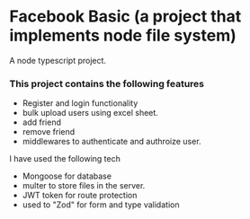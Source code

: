 # Facebook Basic (a project that implements node file system)
A node typescript project.
### This project contains the following features
- Register and login functionality
- bulk upload users using excel sheet.
- add friend
- remove friend
- middlewares to authenticate and authroize user.

I have used the following tech
- Mongoose for database
- multer to store files in the server.
- JWT token for route protection
- used to "Zod" for form and type validation
  
